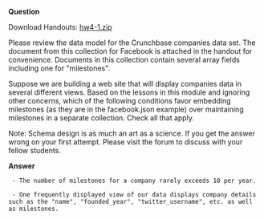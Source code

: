   
**Question**

Download Handouts:
[hw4-1.zip](https://github.com/fabiodelabruna/m101js/blob/master/homework-4.1/hw4-1.zip?raw=true)


Please review the data model for the Crunchbase companies data set. The document from this collection for Facebook is attached in the handout for convenience. Documents in this collection contain several array fields including one for "milestones".

Suppose we are building a web site that will display companies data in several different views. Based on the lessons in this module and ignoring other concerns, which of the following conditions favor embedding milestones (as they are in the facebook.json example) over maintaining milestones in a separate collection. Check all that apply.

Note: Schema design is as much an art as a science. If you get the answer wrong on your first attempt. Please visit the forum to discuss with your fellow students.

**Answer**

```
 - The number of milestones for a company rarely exceeds 10 per year.

 - One frequently displayed view of our data displays company details such as the "name", "founded_year", "twitter_username", etc. as well as milestones.
```
